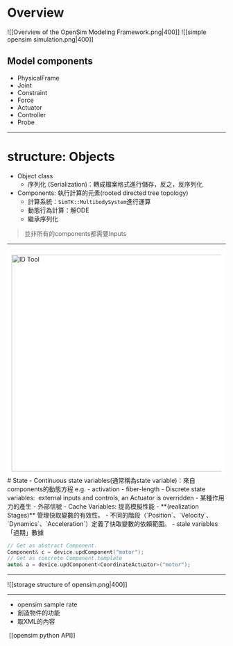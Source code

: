 # Overview
![[Overview of the OpenSim Modeling Framework.png|400]]
![[simple opensim simulation.png|400]]
## Model components
- PhysicalFrame
- Joint
- Constraint
- Force
- Actuator
- Controller
- Probe

---
# structure: Objects
- Object class
	- 序列化 (Serialization)：轉成檔案格式進行儲存，反之，反序列化
- Components: 執行計算的元素(rooted directed tree topology)
	- 計算系統：`SimTK::MultibodySystem`進行運算
	- 動態行為計算：解ODE
	- 繼承序列化
>並非所有的components都需要Inputs

---
<div style="background-color: white; padding: 10px;">
<img src="D:\Notes\Exoskeleton-Control-Note\documents\Simulation\opensim\model's System and a State object.png" alt="ID Tool" width="500"/></div>
# State
- Continuous state variables(通常稱為state variable)：來自components的動態方程 e.g.
	- activation
	- fiber-length
- Discrete state variables:  external inputs and controls, an Actuator is overridden
	- 某種作用力的產生
	- 外部信號
- Cache Variables: 提高模擬性能
	- **(realization Stages)** 管理快取變數的有效性。
	- 不同的階段（`Position`、`Velocity`、`Dynamics`、`Acceleration`）定義了快取變數的依賴範圍。
	- stale variables「過期」數據

```C++
// Get as abstract Component.
Component& c = device.updComponent("motor");
// Get as concrete Component.template
auto& a = device.updComponent<CoordinateActuator>("motor");
```

---
![[storage structure of opensim.png|400]]


---
- opensim sample rate
- 創造物件的功能
- 取XML的內容

 [[opensim python API]]